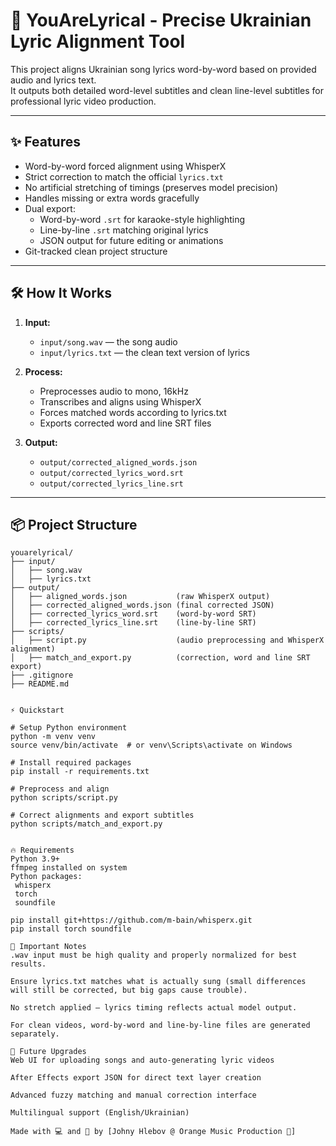 # 🎵 YouAreLyrical - Precise Ukrainian Lyric Alignment Tool

This project aligns Ukrainian song lyrics word-by-word based on provided audio and lyrics text.  
It outputs both detailed word-level subtitles and clean line-level subtitles for professional lyric video production.

---

## ✨ Features
- Word-by-word forced alignment using WhisperX
- Strict correction to match the official `lyrics.txt`
- No artificial stretching of timings (preserves model precision)
- Handles missing or extra words gracefully
- Dual export:
  - Word-by-word `.srt` for karaoke-style highlighting
  - Line-by-line `.srt` matching original lyrics
  - JSON output for future editing or animations
- Git-tracked clean project structure

---

## 🛠 How It Works

1. **Input:**  
   - `input/song.wav` — the song audio
   - `input/lyrics.txt` — the clean text version of lyrics

2. **Process:**  
   - Preprocesses audio to mono, 16kHz
   - Transcribes and aligns using WhisperX
   - Forces matched words according to lyrics.txt
   - Exports corrected word and line SRT files

3. **Output:**  
   - `output/corrected_aligned_words.json`
   - `output/corrected_lyrics_word.srt`
   - `output/corrected_lyrics_line.srt`

---

## 📦 Project Structure

```plaintext
youarelyrical/
├── input/
│   ├── song.wav
│   ├── lyrics.txt
├── output/
│   ├── aligned_words.json           (raw WhisperX output)
│   ├── corrected_aligned_words.json (final corrected JSON)
│   ├── corrected_lyrics_word.srt    (word-by-word SRT)
│   ├── corrected_lyrics_line.srt    (line-by-line SRT)
├── scripts/
│   ├── script.py                    (audio preprocessing and WhisperX alignment)
│   ├── match_and_export.py          (correction, word and line SRT export)
├── .gitignore
├── README.md


⚡ Quickstart

# Setup Python environment
python -m venv venv
source venv/bin/activate  # or venv\Scripts\activate on Windows

# Install required packages
pip install -r requirements.txt

# Preprocess and align
python scripts/script.py

# Correct alignments and export subtitles
python scripts/match_and_export.py


🔥 Requirements
Python 3.9+
ffmpeg installed on system
Python packages:
 whisperx
 torch
 soundfile

pip install git+https://github.com/m-bain/whisperx.git
pip install torch soundfile

📢 Important Notes
.wav input must be high quality and properly normalized for best results.

Ensure lyrics.txt matches what is actually sung (small differences will still be corrected, but big gaps cause trouble).

No stretch applied — lyrics timing reflects actual model output.

For clean videos, word-by-word and line-by-line files are generated separately.

🚀 Future Upgrades
Web UI for uploading songs and auto-generating lyric videos

After Effects export JSON for direct text layer creation

Advanced fuzzy matching and manual correction interface

Multilingual support (English/Ukrainian)

Made with 💻 and 🎵 by [Johny Hlebov @ Orange Music Production 🍊]
